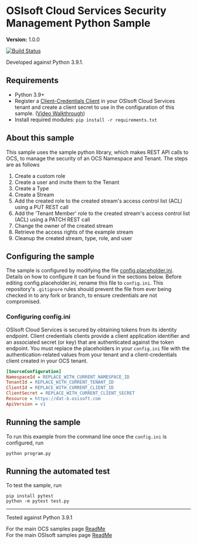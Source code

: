 # OSIsoft Cloud Services Security Management Python Sample

**Version:** 1.0.0

[![Build Status]()]()

Developed against Python 3.9.1.

## Requirements

- Python 3.9+
- Register a [Client-Credentials Client](https://cloud.osisoft.com/clients) in your OSIsoft Cloud Services tenant and create a client secret to use in the configuration of this sample. ([Video Walkthrough](https://www.youtube.com/watch?v=JPWy0ZX9niU))
- Install required modules: `pip install -r requirements.txt`

## About this sample

This sample uses the sample python library, which makes REST API calls to OCS, to manage the security of an OCS Namespace and Tenant. The steps are as follows

1. Create a custom role
1. Create a user and invite them to the Tenant
1. Create a Type
1. Create a Stream
1. Add the created role to the created stream's access control list (ACL) using a PUT REST call
1. Add the 'Tenant Member' role to the created stream's access control list (ACL) using a PATCH REST call
1. Change the owner of the created stream
1. Retrieve the access rights of the example stream
1. Cleanup the created stream, type, role, and user
## Configuring the sample

The sample is configured by modifying the file [config.placeholder.ini](config.placeholder.ini). Details on how to configure it can be found in the sections below. Before editing config.placeholder.ini, rename this file to `config.ini`. This repository's `.gitignore` rules should prevent the file from ever being checked in to any fork or branch, to ensure credentials are not compromised.

### Configuring config.ini

OSIsoft Cloud Services is secured by obtaining tokens from its identity endpoint. Client credentials clients provide a client application identifier and an associated secret (or key) that are authenticated against the token endpoint. You must replace the placeholders in your `config.ini` file with the authentication-related values from your tenant and a client-credentials client created in your OCS tenant.

```ini
[SourceConfiguration]
NamespaceId = REPLACE_WITH_CURRENT_NAMESPACE_ID
TenantId = REPLACE_WITH_CURRENT_TENANT_ID
ClientId = REPLACE_WITH_CURRENT_CLIENT_ID
ClientSecret = REPLACE_WITH_CURRENT_CLIENT_SECRET
Resource = https://dat-b.osisoft.com
ApiVersion = v1
```

## Running the sample

To run this example from the command line once the `config.ini` is configured, run

```shell
python program.py
```

## Running the automated test

To test the sample, run

```shell
pip install pytest
python -m pytest test.py
```

---

Tested against Python 3.9.1

For the main OCS samples page [ReadMe](https://github.com/osisoft/OSI-Samples-OCS)  
For the main OSIsoft samples page [ReadMe](https://github.com/osisoft/OSI-Samples)
